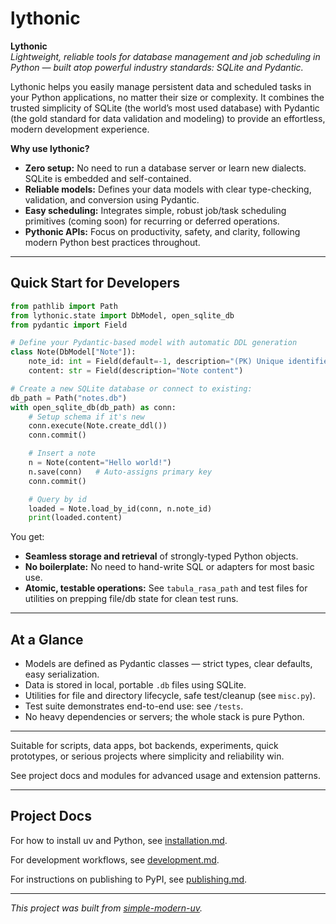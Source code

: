 # lythonic

**Lythonic**  
_Lightweight, reliable tools for database management and job scheduling in Python — built atop powerful industry standards: SQLite and Pydantic._

Lythonic helps you easily manage persistent data and scheduled tasks in your Python applications, no matter their size or complexity. It combines the trusted simplicity of SQLite (the world’s most used database) with Pydantic (the gold standard for data validation and modeling) to provide an effortless, modern development experience.

**Why use lythonic?**
- **Zero setup:** No need to run a database server or learn new dialects. SQLite is embedded and self-contained.
- **Reliable models:** Defines your data models with clear type-checking, validation, and conversion using Pydantic.
- **Easy scheduling:** Integrates simple, robust job/task scheduling primitives (coming soon) for recurring or deferred operations.
- **Pythonic APIs:** Focus on productivity, safety, and clarity, following modern Python best practices throughout.

---

## Quick Start for Developers

```python
from pathlib import Path
from lythonic.state import DbModel, open_sqlite_db
from pydantic import Field

# Define your Pydantic-based model with automatic DDL generation
class Note(DbModel["Note"]):
    note_id: int = Field(default=-1, description="(PK) Unique identifier")
    content: str = Field(description="Note content")

# Create a new SQLite database or connect to existing:
db_path = Path("notes.db")
with open_sqlite_db(db_path) as conn:
    # Setup schema if it's new
    conn.execute(Note.create_ddl())
    conn.commit()

    # Insert a note
    n = Note(content="Hello world!")
    n.save(conn)   # Auto-assigns primary key
    conn.commit()

    # Query by id
    loaded = Note.load_by_id(conn, n.note_id)
    print(loaded.content)
```

You get:
- **Seamless storage and retrieval** of strongly-typed Python objects.
- **No boilerplate:** No need to hand-write SQL or adapters for most basic use.
- **Atomic, testable operations:** See `tabula_rasa_path` and test files for utilities on prepping file/db state for clean test runs.

---

## At a Glance

- Models are defined as Pydantic classes — strict types, clear defaults, easy serialization.
- Data is stored in local, portable `.db` files using SQLite.
- Utilities for file and directory lifecycle, safe test/cleanup (see `misc.py`).
- Test suite demonstrates end-to-end use: see `/tests`.
- No heavy dependencies or servers; the whole stack is pure Python.

---

Suitable for scripts, data apps, bot backends, experiments, quick prototypes, or serious projects where simplicity and reliability win.

See project docs and modules for advanced usage and extension patterns.


* * *

## Project Docs

For how to install uv and Python, see [installation.md](installation.md).

For development workflows, see [development.md](development.md).

For instructions on publishing to PyPI, see [publishing.md](publishing.md).

* * *

*This project was built from
[simple-modern-uv](https://github.com/jlevy/simple-modern-uv).*
